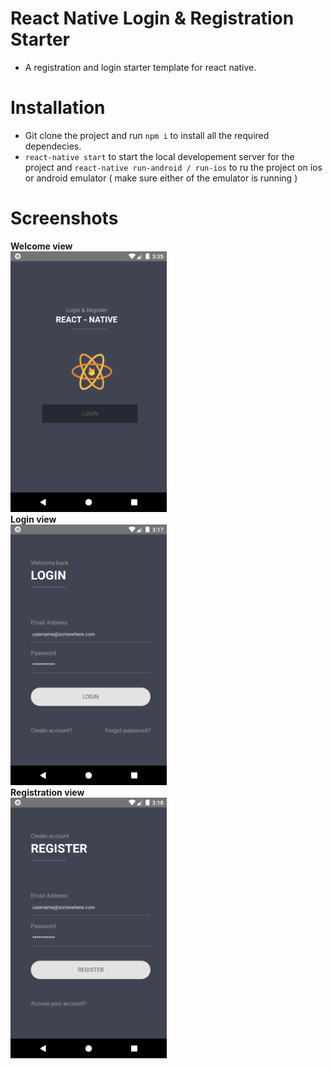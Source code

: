 # React Native Login & Registration Starter
- A registration and login starter template for react native.

# Installation
- Git clone the project and run `npm i` to install all the required dependecies.
- `react-native start` to start the local developement server for the project and `react-native run-android / run-ios` to ru
the project on ios or android emulator ( make sure either of the emulator is running )

# Screenshots
<b>Welcome view</b><br/>
<img src="screenshots/welcome.png" alt="welcome" width="250"/><br/>
<b>Login view</b><br/>
<img src="screenshots/login.png" alt="login" width="250"/><br/>
<b>Registration view</b><br/>
<img src="screenshots/register.png" alt="register" width="250"/>
